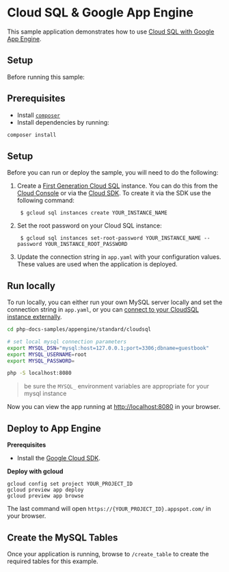 # Cloud SQL & Google App Engine

This sample application demonstrates how to use [Cloud SQL with Google App Engine](https://cloud.google.com/appengine/docs/php/cloud-sql/).

## Setup

Before running this sample:

## Prerequisites

- Install [`composer`](https://getcomposer.org)
- Install dependencies by running:

```sh
composer install
```

## Setup

Before you can run or deploy the sample, you will need to do the following:

1. Create a [First Generation Cloud SQL](https://cloud.google.com/sql/docs/create-instance) instance. You can do this from the [Cloud Console](https://console.developers.google.com) or via the [Cloud SDK](https://cloud.google.com/sdk). To create it via the SDK use the following command:

        $ gcloud sql instances create YOUR_INSTANCE_NAME

1. Set the root password on your Cloud SQL instance:

        $ gcloud sql instances set-root-password YOUR_INSTANCE_NAME --password YOUR_INSTANCE_ROOT_PASSWORD

1. Update the connection string in `app.yaml` with your configuration values. These values are used when the application is deployed.

## Run locally

To run locally, you can either run your own MySQL server locally and set the connection string in `app.yaml`, or you can [connect to your CloudSQL instance externally](https://cloud.google.com/sql/docs/external#appaccess).

```sh
cd php-docs-samples/appengine/standard/cloudsql

# set local mysql connection parameters
export MYSQL_DSN="mysql:host=127.0.0.1;port=3306;dbname=guestbook"
export MYSQL_USERNAME=root
export MYSQL_PASSWORD=

php -S localhost:8080
```

> be sure the `MYSQL_` environment variables are appropriate for your mysql instance

Now you can view the app running at [http://localhost:8080](http://localhost:8080)
in your browser.

## Deploy to App Engine

**Prerequisites**

- Install the [Google Cloud SDK](https://developers.google.com/cloud/sdk/).

**Deploy with gcloud**

```
gcloud config set project YOUR_PROJECT_ID
gcloud preview app deploy
gcloud preview app browse
```

The last command will open `https://{YOUR_PROJECT_ID}.appspot.com/`
in your browser.

## Create the MySQL Tables

Once your application is running, browse to `/create_table` to create the required tables for this example.
